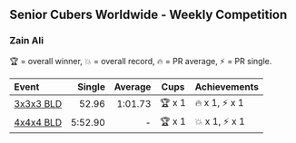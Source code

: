 ## Senior Cubers Worldwide - Weekly Competition
### Zain Ali

🏆 = overall winner, 💥 = overall record, 🔥 = PR average, ⚡ = PR single.

| Event | Single | Average | Cups | Achievements|
| :-- | --: | --: | :--: | :-- |
| [<span style="white-space: nowrap">3x3x3 BLD</span>](zain_ali/333bf.md) | 52.96 | 1:01.73 | <span style="white-space: nowrap">🏆 x 1</span> | <span style="white-space: nowrap">🔥 x 1, ⚡ x 1</span> |
| [<span style="white-space: nowrap">4x4x4 BLD</span>](zain_ali/444bf.md) | 5:52.90 | - | <span style="white-space: nowrap">🏆 x 1</span> | <span style="white-space: nowrap">💥 x 1, ⚡ x 1</span> |

<!-- Global site tag (gtag.js) - Google Analytics -->
<script async src="https://www.googletagmanager.com/gtag/js?id=UA-86348435-3"></script>
<script>window.dataLayer = window.dataLayer || []; function gtag() {dataLayer.push(arguments);} gtag('js', new Date()); gtag('config', 'UA-86348435-3');</script>

